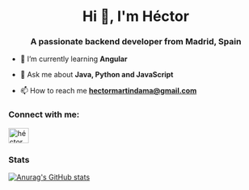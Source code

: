 <h1 align="center">Hi 👋, I'm Héctor</h1>
<h3 align="center">A passionate backend developer from Madrid, Spain</h3>

- 🌱 I’m currently learning **Angular**

- 💬 Ask me about **Java, Python and JavaScript**

- 📫 How to reach me **hectormartindama@gmail.com**

<h3 align="left">Connect with me:</h3>
<p align="left">
<a href="https://linkedin.com/in/héctor-martín-a88a761a2" target="blank"><img align="center" src="https://raw.githubusercontent.com/rahuldkjain/github-profile-readme-generator/master/src/images/icons/Social/linked-in-alt.svg" alt="héctor martín" height="30" width="40" /></a>

<h3 align="left">Stats</h3>

[![Anurag's GitHub stats](https://github-readme-stats.vercel.app/api?username=HectorMartinDama)](https://github.com/anuraghazra/github-readme-stats)
